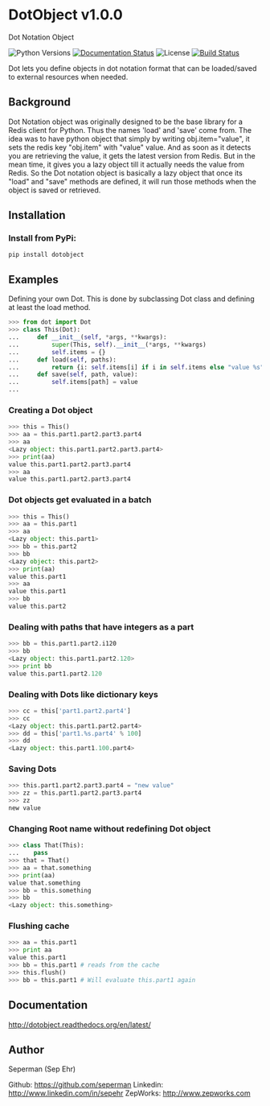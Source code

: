 # DotObject v1.0.0
Dot Notation Object

![Python Versions](https://img.shields.io/pypi/pyversions/dotobject.svg?style=flat)
[![Documentation Status](https://readthedocs.org/projects/dotobject/badge/?version=latest)](http://dotobject.readthedocs.org/en/latest/?badge=latest)
![License](https://img.shields.io/pypi/l/dotobject.svg?version=latest)
[![Build Status](https://travis-ci.org/seperman/dotobject.svg?branch=master)](https://travis-ci.org/seperman/dotobject)

Dot lets you define objects in dot notation format that can be loaded/saved to external resources when needed.

## Background

Dot Notation object was originally designed to be the base library for a Redis client for Python. Thus the names 'load' and 'save' come from. The idea was to have python object that simply by writing obj.item="value", it sets the redis key "obj.item" with "value" value.
And as soon as it detects you are retrieving the value, it gets the latest version from Redis. But in the mean time, it gives you a lazy object till it actually needs the value from Redis.
So the Dot notation object is basically a lazy object that once its "load" and "save" methods are defined, it will run those methods when the object is saved or retrieved.



## Installation

### Install from PyPi:

    pip install dotobject

## Examples

Defining your own Dot.
This is done by subclassing Dot class and defining at least the load method.


```python
>>> from dot import Dot
>>> class This(Dot):
...     def __init__(self, *args, **kwargs):
...         super(This, self).__init__(*args, **kwargs)
...         self.items = {}
...     def load(self, paths):
...         return {i: self.items[i] if i in self.items else "value %s" % i for i in paths}
...     def save(self, path, value):
...         self.items[path] = value
... 
```

### Creating a Dot object

```python
>>> this = This()
>>> aa = this.part1.part2.part3.part4
>>> aa
<Lazy object: this.part1.part2.part3.part4>
>>> print(aa)
value this.part1.part2.part3.part4
>>> aa
value this.part1.part2.part3.part4
```

### Dot objects get evaluated in a batch

```python
>>> this = This()
>>> aa = this.part1
>>> aa
<Lazy object: this.part1>
>>> bb = this.part2
>>> bb
<Lazy object: this.part2>
>>> print(aa)
value this.part1
>>> aa
value this.part1
>>> bb
value this.part2
```

### Dealing with paths that have integers as a part

```python
>>> bb = this.part1.part2.i120
>>> bb
<Lazy object: this.part1.part2.120>
>>> print bb
value this.part1.part2.120
```

### Dealing with Dots like dictionary keys

```python
>>> cc = this['part1.part2.part4']
>>> cc
<Lazy object: this.part1.part2.part4>
>>> dd = this['part1.%s.part4' % 100]
>>> dd
<Lazy object: this.part1.100.part4>
```

### Saving Dots

```python
>>> this.part1.part2.part3.part4 = "new value"
>>> zz = this.part1.part2.part3.part4
>>> zz
new value
```

### Changing Root name without redefining Dot object

```python
>>> class That(This):
...    pass
>>> that = That()
>>> aa = that.something
>>> print(aa)
value that.something
>>> bb = this.something
>>> bb
<Lazy object: this.something>
```

### Flushing cache

```python
>>> aa = this.part1
>>> print aa
value this.part1
>>> bb = this.part1 # reads from the cache
>>> this.flush()
>>> bb = this.part1 # Will evaluate this.part1 again
```

## Documentation

<http://dotobject.readthedocs.org/en/latest/>

## Author

Seperman (Sep Ehr)

Github:  <https://github.com/seperman>
Linkedin:  <http://www.linkedin.com/in/sepehr>
ZepWorks:   <http://www.zepworks.com>
